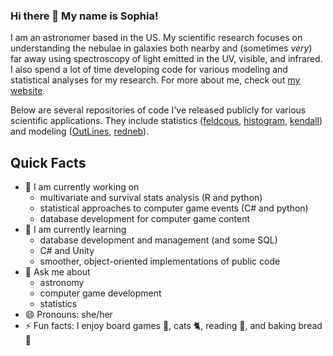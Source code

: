 <!--
**sflury/sflury** is a ✨ _special_ ✨ repository because its `README.md` (this file) appears on your GitHub profile.

Here are some ideas to get you started:
- 👯 I’m looking to collaborate on ...
- 🤔 I’m looking for help with ...
- 📫 How to reach me: s.r.flury@gmail.com
-->
### Hi there 👋 My name is Sophia!

I am an astronomer based in the US. My scientific research focuses on understanding the nebulae in galaxies both 
nearby and (sometimes _very_) far away using spectroscopy of light emitted in the UV, visible, and infrared. 
I also spend a lot of time developing code for various modeling and statistical analyses for my research. For more
about me, check out [my website](https://sflury.github.io).

Below are several repositories of code I've released publicly for various scientific applications. They include
statistics ([feldcous](https://www.github.com/sflury/feldcous), [histogram](https://www.github.com/sflury/histogram),
[kendall](https://www.github.com/sflury/kendall)) and modeling ([OutLines](https://www.github.com/sflury/OutLines), 
[redneb](https://www.github.com/sflury/redneb)).

## Quick Facts
- 🔭 I am currently working on
  - multivariate and survival stats analysis (R and python)
  - statistical approaches to computer game events (C# and python)
  - database development for computer game content
- 🌱 I am currently learning
  - database development and management (and some SQL)
  - C# and Unity
  - smoother, object-oriented implementations of public code
- 💬 Ask me about
  - astronomy
  - computer game development
  - statistics
- 😄 Pronouns: she/her
- ⚡ Fun facts: I enjoy board games 🎲, cats 🐈, reading 📖, and baking bread 🥖
